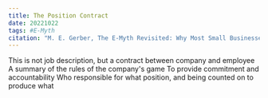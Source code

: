 ```yaml
---
title: The Position Contract
date: 20221022
tags: #E-Myth
citation: "M. E. Gerber, The E-Myth Revisited: Why Most Small Businesses Don’t Work and What to Do About It. Harper Collins, 2009."
---
```

This is not job description, but a contract between company and employee
A summary of the rules of the company's game
To provide commitment and accountability
Who responsible for what position, and being counted on to produce what